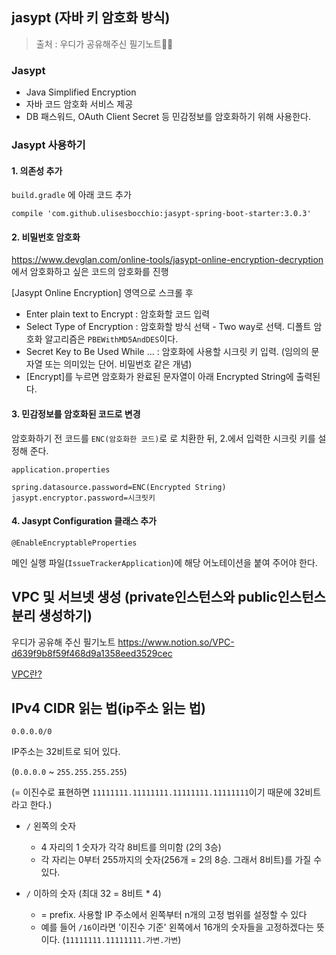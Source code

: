



## jasypt (자바 키 암호화 방식)

> 출처 : 우디가 공유해주신 필기노트🙇‍♂️

### Jasypt

- Java Simplified Encryption
- 자바 코드 암호화 서비스 제공 
- DB 패스워드, OAuth Client Secret 등 민감정보를 암호화하기 위해 사용한다.

### Jasypt 사용하기

#### 1. 의존성 추가

`build.gradle` 에 아래 코드 추가

```
compile 'com.github.ulisesbocchio:jasypt-spring-boot-starter:3.0.3'
```

#### 2. 비밀번호 암호화

https://www.devglan.com/online-tools/jasypt-online-encryption-decryption 에서 암호화하고 싶은 코드의 암호화를 진행

[Jasypt Online Encryption] 영역으로 스크롤 후

- Enter plain text to Encrypt : 암호화할 코드 입력
- Select Type of Encryption : 암호화할 방식 선택 - Two way로 선택. 디폴트 암호화 알고리즘은 `PBEWithMD5AndDES`이다.
- Secret Key to Be Used While ... : 암호화에 사용할 시크릿 키 입력. (임의의 문자열 또는 의미있는 단어. 비밀번호 같은 개념)
- [Encrypt]를 누르면 암호화가 완료된 문자열이 아래 Encrypted String에 출력된다.

#### 3. 민감정보를 암호화된 코드로 변경

암호화하기 전 코드를 `ENC(암호화한 코드)`로 로 치환한 뒤, 2.에서 입력한 시크릿 키를 설정해 준다.

`application.properties`

```
spring.datasource.password=ENC(Encrypted String)
jasypt.encryptor.password=시크릿키
```

#### 4. Jasypt Configuration 클래스 추가













```
@EnableEncryptableProperties
```

메인 실행 파일(`IssueTrackerApplication`)에 해당 어노테이션을 붙여 주어야 한다.







## VPC 및 서브넷 생성 (private인스턴스와 public인스턴스 분리 생성하기)

우디가 공유해 주신 필기노트 https://www.notion.so/VPC-d639f9b8f59f468d9a1358eed3529cec



[VPC란?](https://medium.com/harrythegreat/aws-%EA%B0%80%EC%9E%A5%EC%89%BD%EA%B2%8C-vpc-%EA%B0%9C%EB%85%90%EC%9E%A1%EA%B8%B0-71eef95a7098)





## IPv4 CIDR 읽는 법(ip주소 읽는 법)

`0.0.0.0/0`

IP주소는 32비트로 되어 있다.

(`0.0.0.0` ~ `255.255.255.255`)

(= 이진수로 표현하면 `11111111.11111111.11111111.11111111`이기 때문에 32비트라고 한다.)

- `/` 왼쪽의 숫자 
  - 4 자리의 1 숫자가 각각 8비트를 의미함 (2의 3승)
  - 각 자리는 0부터 255까지의 숫자(256개 = 2의 8승. 그래서 8비트)를 가질 수 있다.

- `/` 이하의 숫자  (최대 32 = 8비트 * 4)
  - = prefix. 사용할 IP 주소에서 왼쪽부터 n개의 고정 범위를 설정할 수 있다
  - 예를 들어 `/16`이라면 '이진수 기준' 왼쪽에서 16개의 숫자들을 고정하겠다는 뜻이다. (`11111111.11111111.가변.가변`)


